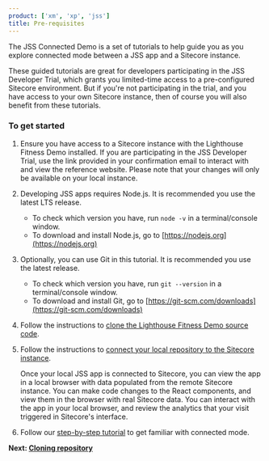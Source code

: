 ```yaml
---
product: ['xm', 'xp', 'jss']
title: Pre-requisites
---
```


The JSS Connected Demo is a set of tutorials to help guide you as you explore connected mode between a JSS app and a Sitecore instance.

These guided tutorials are great for developers participating in the JSS Developer Trial, which grants you limited-time access to a pre-configured Sitecore environment. But if you're not participating in the trial, and you have access to your own Sitecore instance, then of course you will also benefit from these tutorials.

### To get started

1. Ensure you have access to a Sitecore instance with the Lighthouse Fitness Demo installed. If you are participating in the JSS Developer Trial, use the link provided in your confirmation email to interact with and view the reference website. Please note that your changes will only be available on your local instance.

2. Developing JSS apps requires Node.js. It is recommended you use the latest LTS release.

   - To check which version you have, run `node -v` in a terminal/console window.
   - To download and install Node.js, go to [https://nodejs.org](https://nodejs.org)

3. Optionally, you can use Git in this tutorial. It is recommended you use the latest release.

   - To check which version you have, run `git --version` in a terminal/console window.
   - To download and install Git, go to [https://git-scm.com/downloads](https://git-scm.com/downloads)

4. Follow the instructions to [clone the Lighthouse Fitness Demo source code](/trials/jss-connected-demo/getting-started/repository).

5. Follow the instructions to [connect your local repository to the Sitecore instance](/trials/jss-connected-demo/getting-started/connecting).

   Once your local JSS app is connected to Sitecore, you can view the app in a local browser with data populated from the remote Sitecore instance. You can make code changes to the React components, and view them in the browser with real Sitecore data. You can interact with the app in your local browser, and review the analytics that your visit triggered in Sitecore's interface.

6. Follow our [step-by-step tutorial](/trials/jss-connected-demo/exploring-sitecore/experience-editor) to get familiar with connected mode.

**Next: [Cloning repository](/trials/jss-connected-demo/getting-started/repository)**
